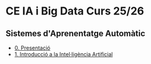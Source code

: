 # CE IA i Big Data Curs 25/26

## Sistemes d'Aprenentatge Automàtic

* [0. Presentació](documents/index.md)
* [1. Introducció a la Intel·ligència Artificial](u01/index.md)

